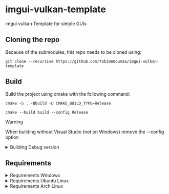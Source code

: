 # imgui-vulkan-template
imgui vulkan Template for simple GUIs

## Cloning the repo
Because of the submodules, this repo needs to be cloned using:
```
git clone --recursive https://github.com/TobiDeBoumaa/imgui-vulkan-template
```
## Build
Build the project using cmake with the following command:
```
cmake -S . -Bbuild -D CMAKE_BUILD_TYPE=Release
```
```
cmake --build build --config Release
```

> [!WARNING]  
> When building without Visual Studio (not on Windows) remove the --config option

<details>
<summary>Building Debug version</summary>
```
cmake -S . -Bbuild -D CMAKE_BUILD_TYPE=Debug
```
```
cmake --build build --config Debug
```
</details>

## Requirements
<details>
<summary>Requirements Windows</summary>
vulkan sdk is required: https://vulkan.lunarg.com/sdk/home#windows
pkgconfig (not required): https://sourceforge.net/projects/pkgconfiglite/
</details>


<details>
<summary>Requirements Ubuntu Linux</summary>
```
apt install vulkan-tools
apt install libwayland-dev pkg-config libxkbcommon-dev libx11-dev libxrandr-dev libxinerama-dev libxi-dev
```
vulkan sdk 'can' also be necessary: https://vulkan.lunarg.com/doc/sdk/1.3.239.0/linux/getting_started_ubuntu.html

</details>





<details>
<summary>Requirements Arch Linux</summary>
  
```
pacman -S vulkan-tools
pacman -S wayland
pacman -S libxkbcommon libxrandr libxinerama libxi
```

</details>
